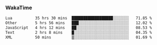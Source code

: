 ### WakaTime

<!--START_SECTION:waka-->

```txt
Lua          35 hrs 30 mins  ██████████████████░░░░░░░   71.85 %
Other        5 hrs 56 mins   ███░░░░░░░░░░░░░░░░░░░░░░   12.02 %
JavaScript   4 hrs 12 mins   ██░░░░░░░░░░░░░░░░░░░░░░░   08.53 %
Text         2 hrs 8 mins    █░░░░░░░░░░░░░░░░░░░░░░░░   04.35 %
XML          50 mins         ▒░░░░░░░░░░░░░░░░░░░░░░░░   01.69 %
```

<!--END_SECTION:waka-->
